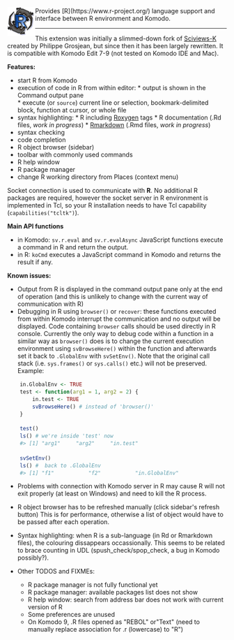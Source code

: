 <img align="left" src="img/logo.png" alt="KomodoR logo" />
Provides [R](https://www.r-project.org/) language support and interface between 
R environment and Komodo.

***

This extension was initially a slimmed-down fork of
[Sciviews-K](http://komodoide.com/packages/addons/sciviews-r/) created by 
Philippe Grosjean, but since then it has been largely rewritten. 
It is compatible with Komodo Edit 7-9 (not tested on Komodo IDE and Mac).


**Features:**

* start R from Komodo
* execution of code in R from within editor:
      * output is shown in the Command output pane  
      * execute (or `source`) current line or selection, bookmark-delimited 
        block, function at cursor, or whole file 
* syntax highlighting:
      * R including [Roxygen](http://roxygen.org/) tags
      * R documentation (.Rd files, *work in progress*)
      * [Rmarkdown](https://cran.r-project.org/package=rmarkdown) 
        (.Rmd files, *work in progress*)
* syntax checking
* code completion
* R object browser (sidebar)
* toolbar with commonly used commands
* R help window
* R package manager
* change R working directory from Places (context menu)

Socket connection is used to communicate with **R**. No additional R 
packages are required, however the socket server in R environment is implemented
in Tcl, so your R installation needs to have Tcl capability 
(`capabilities("tcltk")`).


**Main API functions**

*  in Komodo: `sv.r.eval` and `sv.r.evalAsync` JavaScript functions execute a 
   command in R and return the output.
*  in R: `koCmd` executes a JavaScript command in Komodo and returns the result 
   if any.


**Known issues:**

* Output from R is displayed in the command output pane only at the end of 
  operation (and this is unlikely to change with the current way of 
  communication with R)
* Debugging in R using `browser()` or `recover`: these functions executed
  from within Komodo interrupt the communication and no output will be 
  displayed. Code containing `browser` calls should be used directly 
  in R console. Currently the only way to debug code within a function in a 
  similar way as `browser()` does is to change the current execution environment
  using `svBrowseHere()` within the function and afterwards set it back 
  to `.GlobalEnv` with `svSetEnv()`.  Note that the original call stack (i.e. 
  `sys.frames()` or `sys.calls()` etc.) will not be preserved.
  Example:

```r
    in.GlobalEnv <- TRUE
    test <- function(arg1 = 1, arg2 = 2) {
        in.test <- TRUE
        svBrowseHere() # instead of 'browser()'
    }

    test()
    ls() # we're inside 'test' now
    #> [1] "arg1"     "arg2"     "in.test"
    
    svSetEnv()
    ls() #  back to .GlobalEnv
    #> [1] "f1"           "f2"           "in.GlobalEnv"
```
* Problems with connection with Komodo server in R may cause R will not exit 
  properly (at least on Windows) and need to kill the R process.
* R object browser has to be refreshed manually (click sidebar's refresh button)
  This is for performance, otherwise a list of object would have to be passed 
  after each operation.
* Syntax highlighting: when R is a sub-language (in Rd or Rmarkdown files), the 
  colouring dissappears occassionally. This seems to be related to brace 
  counting in UDL (spush_check/spop_check, a bug in Komodo possibly?).
 
  
* Other TODOS and FIXMEs:
    * R package manager is not fully functional yet
    * R package manager: available packages list does not show
    * R help window: search from address bar does not work with current version 
      of R
    * Some preferences are unused
    * On Komodo 9, .R files opened as "REBOL" or"Text" (need to manually replace 
      association for .r (lowercase) to "R")

